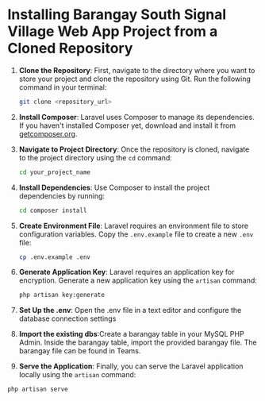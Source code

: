 # Installing Barangay South Signal Village Web App Project from a Cloned Repository

1. **Clone the Repository**: First, navigate to the directory where you want to store your project and clone the repository using Git. Run the following command in your terminal:
   ```bash
   git clone <repository_url>

2. **Install Composer**: Laravel uses Composer to manage its dependencies. If you haven't installed Composer yet, download and install it from [getcomposer.org](https://getcomposer.org/download/).

3. **Navigate to Project Directory**: Once the repository is cloned, navigate to the project directory using the `cd` command:
   ```bash
   cd your_project_name
   
4. **Install Dependencies**: Use Composer to install the project dependencies by running:
   ```bash
   cd composer install
   
5. **Create Environment File**: Laravel requires an environment file to store configuration variables. Copy the `.env.example` file to create a new `.env` file:
      ```bash
   cp .env.example .env
6. **Generate Application Key**: Laravel requires an application key for encryption. Generate a new application key using the `artisan` command:
      ```bash
   php artisan key:generate
 
7. **Set Up the .env**:  Open the .env file in a text editor and configure the database connection settings
   
9. **Import the existing dbs**:Create a barangay table in your MySQL PHP Admin. Inside the barangay table, import the provided barangay file. The barangay file can be found in Teams.
   
10. **Serve the Application**: Finally, you can serve the Laravel application locally using the `artisan` command:
   ```bash
  php artisan serve






